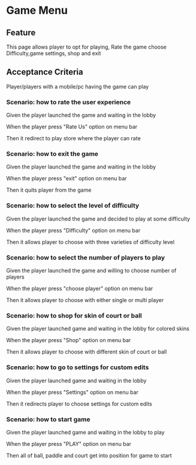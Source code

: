 # Game Menu

## Feature

This page allows player to opt for playing, Rate the game
choose Difficulty,game settings, shop and exit

## Acceptance Criteria

Player/players with a mobile/pc having the game can play

### Scenario: how to rate the user experience

  Given the player launched the game and waiting in the lobby

  When the player press "Rate Us" option on menu bar

  Then it redirect to play store where the player can rate

### Scenario: how to exit the game

  Given the player launched the game and waiting in the lobby

  When the player press "exit" option on menu bar

  Then it quits player from the game
  
### Scenario: how to select the level of difficulty

  Given the player launched the game and decided to play at some difficulty

  When the player press "Difficulty" option on menu bar

  Then it allows player to choose with three varieties of difficulty level
  
### Scenario: how to select the number of players to play

  Given the player launched the game and willing to choose number of players

  When the player press "choose player" option on menu bar

  Then it allows player to choose with either single or multi player
  
### Scenario: how to shop for skin of court or ball

  Given the player launched game and waiting in the lobby for colored skins

  When the player press "Shop" option on menu bar

  Then it allows player to choose with different skin of court or ball  

### Scenario: how to go to settings for custom edits

  Given the player launched game and waiting in the lobby

  When the player press "Settings" option on menu bar

  Then it redirects player to choose settings for custom edits

### Scenario: how to start game

  Given the player launched game and waiting in the lobby to play

  When the player press "PLAY" option on menu bar

  Then all of ball, paddle and court get into position for game to start
